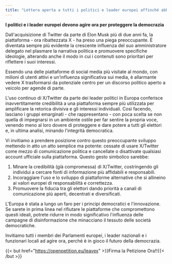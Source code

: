 ```yaml
---
title: "Lettera aperta a tutti i politici e leader europei affinché abbandonino X/Twitter"
---
```


**I politici e i leader europei devono agire ora per proteggere la democrazia**

Dall'acquisizione di Twitter da parte di Elon Musk più di due anni fa, la piattaforma - ora ribattezzata X - ha preso una piega preoccupante. È diventata sempre più evidente la crescente influenza del suo amministratore delegato nel plasmare la narrativa politica e promuovere specifiche ideologie, alterando anche il modo in cui i contenuti sono prioritari per riflettere i suoi interessi.

Essendo una delle piattaforme di social media più visitate al mondo, con milioni di utenti attivi e un'influenza significativa sui media, è allarmante vedere X trasformarsi da potenziale centro per un discorso politico aperto a veicolo per agende di parte.

L'uso continuo di X/Twitter da parte dei leader politici in Europa conferisce inavvertitamente credibilità a una piattaforma sempre più utilizzata per amplificare la retorica divisiva e gli interessi individuali. Così facendo, lasciano i gruppi emarginati - che rappresentano - con poca scelta se non quella di impegnarsi in un ambiente ostile per far sentire la propria voce, venendo meno al loro dovere di proteggere e dare potere a tutti gli elettori e, in ultima analisi, minando l'integrità democratica.

Vi invitiamo a prendere posizione contro questo preoccupante sviluppo mettendo in atto un atto semplice ma potente: cessate di usare X/Twitter come mezzo di comunicazione politica e cancellate o disattivate qualsiasi account ufficiale sulla piattaforma. Questo gesto simbolico sarebbe:
    
1. Minare la credibilità (già compromessa) di X/Twitter, costringendo gli individui a cercare fonti di informazione più affidabili e responsabili.
1. Incoraggiare l'uso e lo sviluppo di piattaforme alternative che si allineino ai valori europei di responsabilità e correttezza.
1. Promuovere la fiducia tra gli elettori dando priorità a canali di comunicazione più aperti, decentrati e diversificati.

L'Europa è stata a lungo un faro per i principi democratici e l'innovazione. Se sarete in prima linea nel rifiutare le piattaforme che compromettono questi ideali, potrete ridurre in modo significativo l'influenza delle campagne di disinformazione che minacciano il tessuto delle società democratiche.

Invitiamo tutti i membri dei Parlamenti europei, i leader nazionali e i funzionari locali ad agire ora, perché è in gioco il futuro della democrazia.

{{< but href="https://openpetition.eu/leavex" >}}Firma la Petizione Ora!!{{< /but >}}
